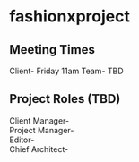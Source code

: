 # fashionxproject

## Meeting Times
Client- Friday 11am 
Team- TBD

## Project Roles (TBD)
Client Manager-  
Project Manager-  
Editor-  
Chief Architect-  
